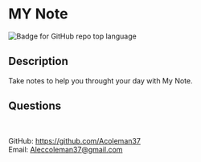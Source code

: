 # MY Note
![Badge for GitHub repo top language](https://img.shields.io/github/languages/top/Acoleman37/employee-db?style=flat&logo=appveyor)
## Description
  
Take notes to help you throught your day with My Note.

## Questions

 </br>
  
GitHub: https://github.com/Acoleman37 </br>
Email: Aleccoleman37@gmail.com
